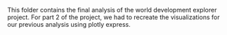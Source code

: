 This folder contains the final analysis of the world development explorer project. 
For part 2 of the project, we had to recreate the visualizations for our previous analysis using plotly express. 
